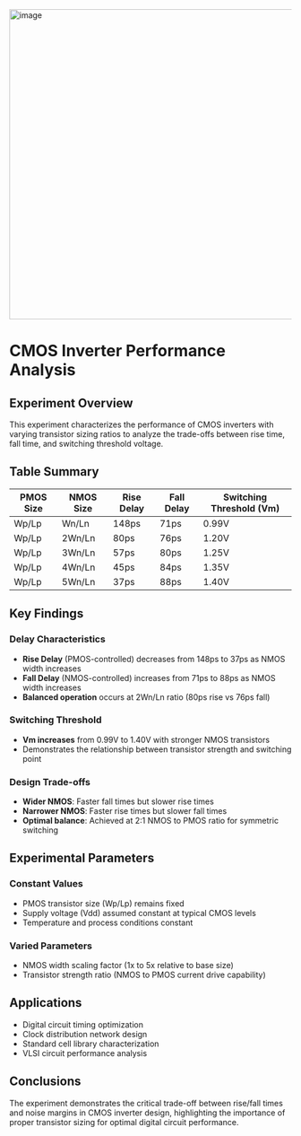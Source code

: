 <img width="1381" height="553" alt="image" src="https://github.com/user-attachments/assets/aff79b61-50c0-42df-8b7e-9f6478825e46" />

# CMOS Inverter Performance Analysis

## Experiment Overview
This experiment characterizes the performance of CMOS inverters with varying transistor sizing ratios to analyze the trade-offs between rise time, fall time, and switching threshold voltage.

## Table Summary

| PMOS Size | NMOS Size | Rise Delay | Fall Delay | Switching Threshold (Vm) |
|-----------|-----------|------------|------------|--------------------------|
| Wp/Lp     | Wn/Ln     | 148ps      | 71ps       | 0.99V                    |
| Wp/Lp     | 2Wn/Ln    | 80ps       | 76ps       | 1.20V                    |
| Wp/Lp     | 3Wn/Ln    | 57ps       | 80ps       | 1.25V                    |
| Wp/Lp     | 4Wn/Ln    | 45ps       | 84ps       | 1.35V                    |
| Wp/Lp     | 5Wn/Ln    | 37ps       | 88ps       | 1.40V                    |

## Key Findings

### Delay Characteristics
- **Rise Delay** (PMOS-controlled) decreases from 148ps to 37ps as NMOS width increases
- **Fall Delay** (NMOS-controlled) increases from 71ps to 88ps as NMOS width increases
- **Balanced operation** occurs at 2Wn/Ln ratio (80ps rise vs 76ps fall)

### Switching Threshold
- **Vm increases** from 0.99V to 1.40V with stronger NMOS transistors
- Demonstrates the relationship between transistor strength and switching point

### Design Trade-offs
- **Wider NMOS**: Faster fall times but slower rise times
- **Narrower NMOS**: Faster rise times but slower fall times  
- **Optimal balance**: Achieved at 2:1 NMOS to PMOS ratio for symmetric switching

## Experimental Parameters

### Constant Values
- PMOS transistor size (Wp/Lp) remains fixed
- Supply voltage (Vdd) assumed constant at typical CMOS levels
- Temperature and process conditions constant

### Varied Parameters
- NMOS width scaling factor (1x to 5x relative to base size)
- Transistor strength ratio (NMOS to PMOS current drive capability)

## Applications
- Digital circuit timing optimization
- Clock distribution network design
- Standard cell library characterization
- VLSI circuit performance analysis

## Conclusions
The experiment demonstrates the critical trade-off between rise/fall times and noise margins in CMOS inverter design, highlighting the importance of proper transistor sizing for optimal digital circuit performance.
